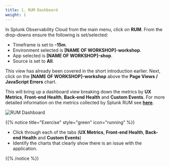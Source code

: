 ```yaml
---
title: 1. RUM Dashboard
weight: 1
---
```


In Splunk Observability Cloud from the main menu, click on **RUM**. From the drop-downs ensure the following is set/selected:

* Timeframe is set to **-15m**.
* Environment selected is **[NAME OF WORKSHOP]-workshop**.
* App selected is **[NAME OF WORKSHOP]-shop**.
* Source is set to **All**.

This view has already been covered in the short introduction earlier. Next, click on the **[NAME OF WORKSHOP]-workshop** above the **Page Views / JavaScript Errors** chart.

This will bring up a dashboard view breaking down the metrics by **UX Metrics**, **Front-end Health**, **Back-end Health** and **Custom Events**. For more detailed information on the metrics collected by Splunk RUM see [**here**](https://docs.splunk.com/observability/en/gdi/get-data-in/rum/browser/rum-browser-data-model.html#rum-browser-data).

![RUM Dashboard](../images/rum-dashboard.png?width=40vw)

{{% notice title="Exercise" style="green" icon="running" %}}

* Click through each of the tabs (**UX Metrics**, **Front-end Health**, **Back-end Health** and **Custom Events**)
* Identify the charts that clearly show there is an issue with the application.

{{% /notice %}}
